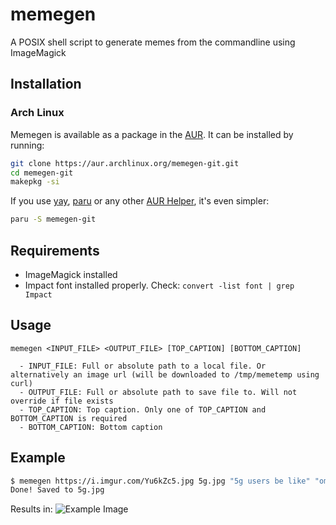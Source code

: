 # memegen

A POSIX shell script to generate memes from the commandline using ImageMagick

## Installation

### Arch Linux

Memegen is available as a package in the [AUR](https://aur.archlinux.org/). It can be installed by running:

```sh
git clone https://aur.archlinux.org/memegen-git.git
cd memegen-git
makepkg -si
```

If you use [yay](https://github.com/Jguer/yay), [paru](https://github.com/Morganamilo/paru) or any other [AUR Helper](https://wiki.archlinux.org/title/AUR_helpers), it's even simpler:

```sh
paru -S memegen-git
```

## Requirements

- ImageMagick installed
- Impact font installed properly. Check: `convert -list font | grep Impact`

## Usage

```
memegen <INPUT_FILE> <OUTPUT_FILE> [TOP_CAPTION] [BOTTOM_CAPTION]

  - INPUT_FILE: Full or absolute path to a local file. Or alternatively an image url (will be downloaded to /tmp/memetemp using curl)
  - OUTPUT_FILE: Full or absolute path to save file to. Will not override if file exists
  - TOP_CAPTION: Top caption. Only one of TOP_CAPTION and BOTTOM_CAPTION is required
  - BOTTOM_CAPTION: Bottom caption
```

## Example

```sh
$ memegen https://i.imgur.com/Yu6kZc5.jpg 5g.jpg "5g users be like" "omg my phone so fast nya~"
Done! Saved to 5g.jpg
```

Results in:
![Example Image](example.png)

